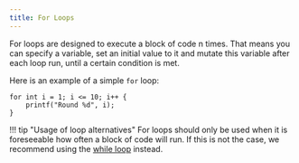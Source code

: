 ```yaml
---
title: For Loops
---
```


For loops are designed to execute a block of code n times. That means you can specify a variable, set an initial value to it and mutate this variable after each loop run, until a certain condition is met.

Here is an example of a simple `for` loop:
```spice
for int i = 1; i <= 10; i++ {
	printf("Round %d", i);
}
```

!!! tip "Usage of loop alternatives"
    For loops should only be used when it is foreseeable how often a block of code will run. If this is not the case, we recommend using the [while loop](../while-loops) instead.